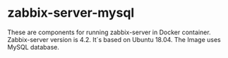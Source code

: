 # zabbix-server-mysql
These are components for running zabbix-server in Docker container. Zabbix-server version is 4.2. It`s based on Ubuntu 18.04. The Image uses MySQL database.

